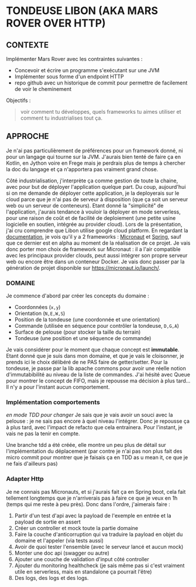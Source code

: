 # TONDEUSE LIBON (AKA MARS ROVER OVER HTTP)

## CONTEXTE

Implémenter Mars Rover avec les contraintes suivantes :
 - Concevoir et écrire un programme s'exécutant sur une JVM
 - Implémenter sous forme d'un endpoint HTTP
 - repo github avec un historique de commit pour permettre de facilement de voir le cheminement

Objectifs :

> voir comment tu développes, quels frameworks tu aimes utiliser et comment tu industrialises tout ça.

## APPROCHE

Je n'ai pas particulièrement de préférences pour un framework donné, ni pour un langage qui tourne sur la JVM. J'aurais bien tenté de faire ça en Kotlin, en Jython voire en Frege mais je perdrais plus de temps à chercher la doc du langage et ça n'apportera pas vraiment grand chose.

Côté industrialisation, j'interprète ça comme gestion de toute la chaine, avec pour but de déployer l'application quelque part. Du coup, aujourd'hui si on me demande de déployer cette application, je la deployerais sur le cloud parce que je n'ai pas de serveur à disposition (que ça soit un serveur web ou un serveur de conteneurs). Etant donné la "simplicité" de l'application, j'aurais tendance à vouloir la déployer en mode serverless, pour une raison de coût et de facilité de deploiement (une petite usine logicielle en soutien, intégrée au provider cloud).
Lors de la présentation, j'ai cru comprendre que Libon utilise google cloud platform. En regardant la [documentation](https://cloud.google.com/blog/products/application-development/introducing-java-11-on-google-cloud-functions), je vois qu'il y a 2 frameworks : [Micronaut](https://micronaut.io/) et [Spring](https://spring.io/projects/spring-cloud-function), sauf que ce dernier est en alpha au moment de la réalisation de ce projet. Je vais donc porter mon choix de framework sur Micronaut : il a l'air compatible avec les principaux provider clouds, peut aussi intégrer son propre serveur web ou encore être dans un conteneur Docker.
Je vais donc passer par la génération de projet disponible sur https://micronaut.io/launch/.

### DOMAINE

Je commence d'abord par créer les concepts du domaine :
 - Coordonnées (`x,y`)
 - Orientation (`N,E,W,S`)
 - Position de la tondeuse (une coordonnée et une orientation)
 - Commande (utilisée en séquence pour contrôler la tondeuse, `D,G,A`)
 - Surface de pelouse (pour stocker la taille du terrain)
 - Tondeuse (une position et une séquence de commande)

Je vais considérer pour le moment que chaque concept est **immutable**.
Etant donné que je suis dans mon domaine, et que je vais le cloisonner, je prends ici le choix délibéré de ne PAS faire de getter/setter.
Pour la tondeuse, je passe par la lib apache commons pour avoir une réelle notion d'immutabibilité au niveau de la liste de commandes.
J'ai hésité avec Queue pour montrer le concept de FIFO, mais je repousse ma décision à plus tard...
Il n'y a pour l'instant aucun comportement.

### Implémentation comportements

*en mode TDD pour changer*
Je sais que je vais avoir un souci avec la pelouse : je ne sais pas encore à quel niveau l'intégrer. Donc je repousse ça à plus tard, avec l'impact de refacto que cela entrainera.
Pour l'instant, je vais ne pas la tenir en compte.

Une branche tdd a été créée, elle montre un peu plus de détail sur l'implémentation du déplacement (par contre je n'ai pas non plus fait des micro commit pour montrer que je faisais ça en TDD as u mean it, ce que je ne fais d'ailleurs pas)

### Adapter Http

Je ne connais pas Micronauts, et si j'aurais fait ça en Spring boot, cela fait tellement longtemps que je n'arriverais pas à faire ce que je veux en 1h (temps qui me reste à peu près).
Donc dans l'ordre, j'aimerais faire :
 1. Partir d'un test d'api avec la payload de l'exemple en entrée et la payload de sortie en assert
 2. Créer un controller et mock toute la partie domaine
 3. Faire la couche d'anticorruption qui va traduire la payload en objet du domaine et l'appeler (via tests aussi)
 4. Avoir de quoi tester l'ensemble (avec le serveur lancé et aucun mock)
 5. Monter une doc api (swagger ou autre)
 6. Ajouter une couche de validation d'input côté controller
 7. Ajouter du monitoring healthcheck (je sais même pas si c'est vraiment utile en serverless, mais en standalone ça pourrait l'être)
 8. Des logs, des logs et des logs.
 
 